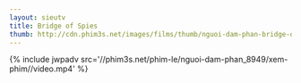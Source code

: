 ```yaml
---
layout: sieutv
title: Bridge of Spies
thumb: http://cdn.phim3s.net/images/films/thumb/nguoi-dam-phan-bridge-of-spies-2015.jpg
---
```

{% include jwpadv src='//phim3s.net/phim-le/nguoi-dam-phan_8949/xem-phim//video.mp4' %}